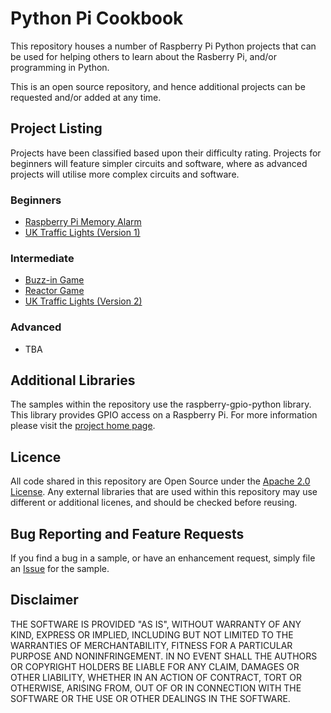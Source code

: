 # Python Pi Cookbook

This repository houses a number of Raspberry Pi Python projects that can be used for helping others to learn about the Rasberry Pi, and/or programming in Python.

This is an open source repository, and hence additional projects can be requested and/or added at any time.

## Project Listing

Projects have been classified based upon their difficulty rating. Projects for beginners will feature simpler circuits and software, where as advanced projects will utilise more complex circuits and software.


### Beginners

* [Raspberry Pi Memory Alarm](https://github.com/LukeHackett/python-pi-cookbook/tree/master/memory-alarm)
* [UK Traffic Lights (Version 1)](https://github.com/LukeHackett/python-pi-cookbook/tree/master/traffic-lights)

### Intermediate

* [Buzz-in Game](https://github.com/LukeHackett/python-pi-cookbook/tree/master/buzz-in)
* [Reactor Game](https://github.com/LukeHackett/python-pi-cookbook/tree/master/reactor)
* [UK Traffic Lights (Version 2)](https://github.com/LukeHackett/python-pi-cookbook/tree/master/traffic-lights-2)

### Advanced

* TBA


## Additional Libraries

The samples within the repository use the raspberry-gpio-python library. This library provides GPIO access on a Raspberry Pi. For more information please visit the [project home page](http://code.google.com/p/raspberry-gpio-python/).


## Licence

All code shared in this repository are Open Source under the [Apache 2.0 License](http://www.apache.org/licenses/LICENSE-2.0.html). Any external libraries that are used within this repository may use different or additional licenes, and should be checked before reusing. 


## Bug Reporting and Feature Requests

If you find a bug in a sample, or have an enhancement request, simply file an [Issue](https://github.com/LukeHackett/python-pi-cookbook/issues) for the sample.


## Disclaimer

THE SOFTWARE IS PROVIDED "AS IS", WITHOUT WARRANTY OF ANY KIND, EXPRESS OR IMPLIED, INCLUDING BUT NOT LIMITED TO THE WARRANTIES OF MERCHANTABILITY, FITNESS FOR A PARTICULAR PURPOSE AND NONINFRINGEMENT. IN NO EVENT SHALL THE AUTHORS OR COPYRIGHT HOLDERS BE LIABLE FOR ANY CLAIM, DAMAGES OR OTHER LIABILITY, WHETHER IN AN ACTION OF CONTRACT, TORT OR OTHERWISE, ARISING FROM, OUT OF OR IN CONNECTION WITH THE SOFTWARE OR THE USE OR OTHER DEALINGS IN THE SOFTWARE.